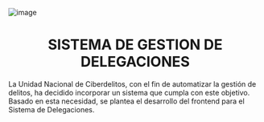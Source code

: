 ![image](https://github.com/user-attachments/assets/db6ec1f1-d33e-4c88-a7c7-10f350ea5ae3)

<h1 align="center"> SISTEMA DE GESTION DE DELEGACIONES  </h1>

La Unidad Nacional de Ciberdelitos, con el fin de automatizar la gestión de delitos, ha
decidido incorporar un sistema que cumpla con este objetivo. Basado en esta necesidad,
se plantea el desarrollo del frontend para el Sistema de Delegaciones.
